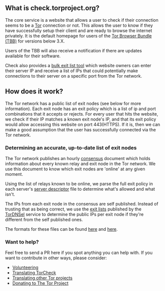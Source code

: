 ## What is check.torproject.org?

The core service is a website that allows a user to check if their connection seems to be a [Tor](https://www.torproject.org/) connection or not. This allows the user to know if they have successfully setup their client and are ready to browse the internet privately. It is the default homepage for users of the [Tor Browser Bundle (TBB)](https://www.torproject.org/projects/torbrowser.html.en) for versions below 3.X.

Users of the TBB will also receive a notification if there are updates available for their software.

Check also provides a [bulk exit list tool](https://check.torproject.org/cgi-bin/TorBulkExitList.py) which website owners can enter their server IP and receive a list of IPs that could potentially make connections to their server on a specific port from the Tor network.

## How does it work?

The Tor network has a public list of exit nodes (see below for more information). Each exit node has an exit policy which is a list of ip and port combinations that it accepts or rejects. For every user that hits the website, we check if their IP matches a known exit node's IP, and that its exit policy would allow accessing this website on port 443(HTTPS). If it is, then we can make a good assumption that the user has successfully connected via the Tor network.

### Determining an accurate, up-to-date list of exit nodes

The Tor network publishes an hourly [consensus](https://metrics.torproject.org/data.html#relaydesc) document which holds information about every known relay and exit node in the Tor network. We use this document to know which exit nodes are 'online' at any given moment.

Using the list of relays known to be online, we parse the full exit policy in each server's [server descriptor](https://metrics.torproject.org/data.html#relaydesc) file to determine what's allowed and what isn't.

The IPs from each exit node in the consensus are self published. Instead of trusting that as being correct, we use the [exit lists](https://metrics.torproject.org/data.html#exitlist) published by the [TorDNSel](https://www.torproject.org/projects/tordnsel.html.en) service to determine the public IPs per exit node if they're different from the self published ones. 

The formats for these files can be found [here](https://metrics.torproject.org/formats.html#serverdesc) and [here](https://metrics.torproject.org/formats.html#exitlist).

### Want to help?

Feel free to send a PR here if you spot anything you can help with. If you want to contribute in other ways, please consider:
 - [Volunteering](https://www.torproject.org/getinvolved/volunteer.html.en)
 - [Translating TorCheck](https://www.transifex.com/projects/p/torproject/resource/2-torcheck-torcheck-pot/)
 - [Translating other Tor projects](https://www.transifex.com/projects/p/torproject/resources/)
 - [Donating to The Tor Project](https://www.torproject.org/donate/donate.html.en)